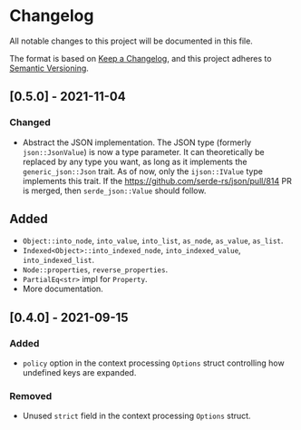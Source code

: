 # Changelog

All notable changes to this project will be documented in this file.

The format is based on [Keep a Changelog](https://keepachangelog.com/en/1.0.0/),
and this project adheres to [Semantic Versioning](https://semver.org/spec/v2.0.0.html).

## [0.5.0] - 2021-11-04
### Changed
- Abstract the JSON implementation.
  The JSON type (formerly `json::JsonValue`) is now a type parameter.
  It can theoretically be replaced by any type you want, as long as
  it implements the `generic_json::Json` trait.
  As of now, only the `ijson::IValue` type implements this trait.
  If the https://github.com/serde-rs/json/pull/814 PR is merged,
  then `serde_json::Value` should follow.

## Added
- `Object::into_node`, `into_value`, `into_list`, `as_node`, `as_value`, `as_list`.
- `Indexed<Object>::into_indexed_node`, `into_indexed_value`, `into_indexed_list`.
- `Node::properties`, `reverse_properties`.
- `PartialEq<str>` impl for `Property`.
- More documentation.

## [0.4.0] - 2021-09-15
### Added 
- `policy` option in the context processing `Options` struct controlling how undefined keys are expanded.

### Removed
- Unused `strict` field in the context processing `Options` struct.